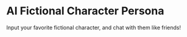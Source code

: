 # AI Fictional Character Persona
Input your favorite fictional character, and chat with them like friends!
